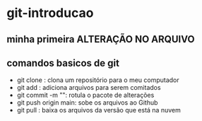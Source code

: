 # git-introducao

## minha primeira ALTERAÇÃO NO ARQUIVO
## comandos basicos de git

- git clone <link-do-repositorio>: clona um repositório para o meu computador
- git add <nome-do-arquivo>: adiciona arquivos para serem comitados
- git commit -m "<mensagem-do-meu-commit>": rotula o pacote de alterações
- git push origin main: sobe os arquivos ao Github
- git pull : baixa os arquivos da versão que está na nuvem
